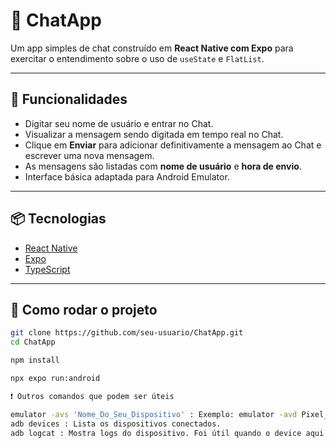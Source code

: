 # 📱 ChatApp

Um app simples de chat construído em **React Native com Expo** para exercitar o entendimento sobre o uso de `useState` e `FlatList`.

---

## 🚀 Funcionalidades

- Digitar seu nome de usuário e entrar no Chat.
- Visualizar a mensagem sendo digitada em tempo real no Chat.
- Clique em **Enviar** para adicionar definitivamente a mensagem ao Chat e escrever uma nova mensagem.
- As mensagens são listadas com **nome de usuário** e **hora de envio**.
- Interface básica adaptada para Android Emulator.

---

## 📦 Tecnologias

- [React Native](https://reactnative.dev/)
- [Expo](https://expo.dev/)
- [TypeScript](https://www.typescriptlang.org/)

---

## 🧪 Como rodar o projeto

```bash
git clone https://github.com/seu-usuario/ChatApp.git
cd ChatApp

npm install

npx expo run:android

❗ Outros comandos que podem ser úteis

emulator -avs 'Nome_Do_Seu_Dispositivo' : Exemplo: emulator -avd Pixel_4a - Executar um emulador instalado localmente.
adb devices : Lista os dispositivos conectados.
adb logcat : Mostra logs do dispositivo. Foi útil quando o device aqui utilizado estava com tela preta e não logava nenhum erro no terminal.

